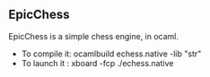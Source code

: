 ## EpicChess ##

EpicChess is a simple chess engine, in ocaml.

  * To compile it: ocamlbuild echess.native -lib "str"
  * To launch it : xboard -fcp ./echess.native





